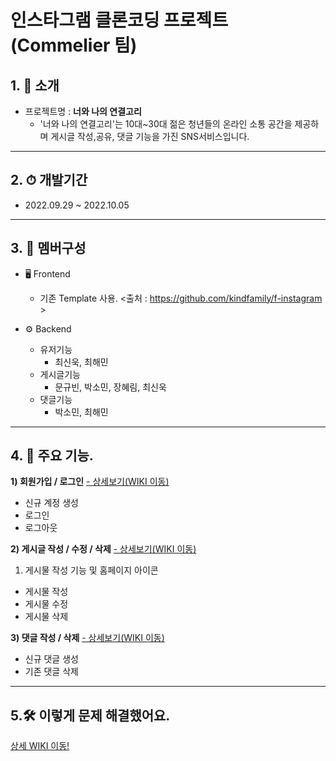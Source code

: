 # 인스타그램 클론코딩 프로젝트 (Commelier 팀)

## 1. 🌈 소개
- 프로젝트명 : **너와 나의 연결고리**
  - '너와 나의 연결고리'는 10대~30대 젊은 청년들의 온라인 소통 공간을 제공하며 게시글 작성,공유,
  댓글 기능을 가진 SNS서비스입니다.

----

## 2. ⏱︎ 개발기간
- 2022.09.29 ~ 2022.10.05

----

## 3. 🐥 멤버구성
- 🖥 Frontend
  - 기존 Template 사용. <출처 : https://github.com/kindfamily/f-instagram >

- ⚙ Backend 
  - 유저기능 
    - 최신욱, 최해민
  - 게시글기능
    - 문규빈, 박소민, 장혜림, 최신욱
  - 댓글기능
    - 박소민, 최해민

----

## 4. 📂 주요 기능.

**1) 회원가입 / 로그인** <a href="https://github.com/haeminchoi2/Commelier/wiki/%EC%A3%BC%EC%9A%94-%EA%B8%B0%EB%8A%A5-%EC%86%8C%EA%B0%9C#-%ED%9A%8C%EC%9B%90%EA%B0%80%EC%9E%85--%EB%A1%9C%EA%B7%B8%EC%9D%B8--%EB%A1%9C%EA%B7%B8%EC%95%84%EC%9B%83">- 상세보기(WIKI 이동)</a>
  - 신규 계정 생성
  - 로그인
  - 로그아웃

**2) 게시글 작성 / 수정 / 삭제** <a href="https://github.com/haeminchoi2/Commelier/wiki/%EC%A3%BC%EC%9A%94-%EA%B8%B0%EB%8A%A5-%EC%86%8C%EA%B0%9C#-%EA%B2%8C%EC%8B%9C%EA%B8%80-%EC%9E%91%EC%84%B1--%EC%88%98%EC%A0%95--%EC%82%AD%EC%A0%9C">- 상세보기(WIKI 이동)</a>
1. 게시물 작성 기능 및 홈페이지 아이콘
- 게시물 작성
- 게시물 수정
- 게시물 삭제




**3) 댓글 작성 / 삭제** <a href="https://github.com/haeminchoi2/Commelier/wiki/%EC%A3%BC%EC%9A%94-%EA%B8%B0%EB%8A%A5-%EC%86%8C%EA%B0%9C#-%EB%8C%93%EA%B8%80-%EC%9E%91%EC%84%B1-%EB%B0%8F-%EC%82%AD%EC%A0%9C-%EA%B8%B0%EB%8A%A5">- 상세보기(WIKI 이동)</a>
  - 신규 댓글 생성
  - 기존 댓글 삭제

----


## 5.🛠️ 이렇게 문제 해결했어요.
<a href="https://github.com/haeminchoi2/Commelier/wiki/%ED%8A%B8%EB%9F%AC%EB%B8%94%EC%8A%88%ED%8C%85">상세 WIKI 이동!</a>


